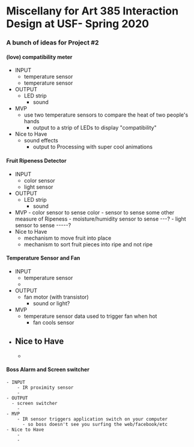 # Miscellany for Art 385 Interaction Design at USF- Spring 2020

### A bunch of ideas for Project #2

#### (love) compatibility meter
- INPUT
	- temperature sensor
	- temperature sensor
- OUTPUT
  - LED strip
	- sound
- MVP
	- use two temperature sensors to compare the heat of two people's hands
		- output to a strip of LEDs to display "compatibility"
- Nice to Have
  - sound effects
	- output to Processing with super cool animations

#### Fruit Ripeness Detector
- INPUT
	- color sensor
	- light sensor
- OUTPUT
  - LED strip
	- sound
- MVP
		- color sensor to sense color
		- sensor to sense some other measure of Ripeness
		  - moisture/humidity sensor to sense ---?
		  - light sensor to sense -----?
- Nice to Have
	- mechanism to move fruit into place
	- mechanism to sort fruit pieces into ripe and not ripe


#### Temperature Sensor and Fan
- INPUT
	- temperature sensor
	-
- OUTPUT
  - fan motor (with transistor)
	- sound or light?
- MVP
	- temperature sensor data used to trigger fan when hot
		- fan cools sensor			
- Nice to Have
	-
	-


#### Boss Alarm and Screen switcher
	- INPUT
		- IR proximity sensor
		-
	- OUTPUT
	  - screen switcher
		-
	- MVP
		- IR sensor triggers application switch on your computer
		  - so boss doesn't see you surfing the web/facebook/etc		
	- Nice to Have
		-
		-
